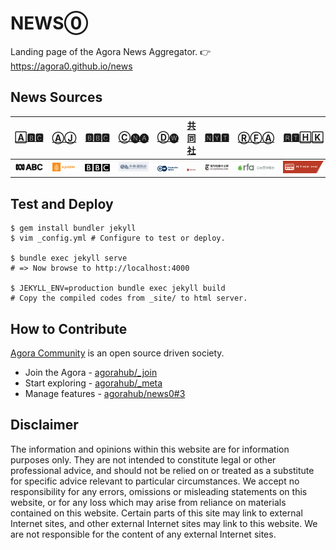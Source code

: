 # NEWS⓪

Landing page of the Agora News Aggregator. 👉 https://agora0.github.io/news

## News Sources

| [🄰🅱🅲](https://agora0.github.io/news/abc) | [ⒶⒿ](https://agora0.github.io/news/aj) | [🅱🅱🅲](https://agora0.github.io/news/bbc) | [Ⓒ🅝🅐](https://agora0.github.io/news/cna) | [Ⓓ🅦](https://agora0.github.io/news/dw) | [共同社](https://agora0.github.io/news/kyodo) | [🅽🆈🆃](https://agora0.github.io/news/nyt) | [ⓇⒻⒶ](https://agora0.github.io/news/rfa) | [🆁🆃🄷🄺](https://agora0.github.io/news/rthk) | [ⓌⓈⒿ](https://agora0.github.io/news/wsj) |
| -- | -- | -- | -- | -- | -- | -- | -- | -- | -- |
| [![](./img/portfolio/abc.png)](https://www.abc.net.au/news/chinese/) | [![](./img/portfolio/aj.png)](https://chinese.aljazeera.net) | [![](./img/portfolio/bbc.png)](https://www.bbc.com/zhongwen/simp) | [![](./img/portfolio/cna.png)](https://www.cna.com.tw) | [![](./img/portfolio/dw.png)](https://www.dw.com/zh) | [![](./img/portfolio/kyodo.png)](https://china.kyodonews.net) | [![](./img/portfolio/nyt.png)](https://cn.nytimes.com) | [![](./img/portfolio/rfa.png)](https://www.rfa.org/cantonese) | [![](./img/portfolio/rthk.png)](https://news.rthk.hk/rthk/ch/) | [![](./img/portfolio/wsj.png)](https://cn.wsj.com) |

## Test and Deploy

```
$ gem install bundler jekyll 
$ vim _config.yml # Configure to test or deploy.

$ bundle exec jekyll serve
# => Now browse to http://localhost:4000

$ JEKYLL_ENV=production bundle exec jekyll build
# Copy the compiled codes from _site/ to html server.
```

## How to Contribute

[Agora Community](https://github.com/agorahub) is an open source driven society.
- Join the Agora - [agorahub/_join](https://github.com/agorahub/_join)
- Start exploring - [agorahub/_meta](https://github.com/agorahub/_meta)
- Manage features - [agorahub/news0#3](https://github.com/agorahub/news0/issues/3)

## Disclaimer

The information and opinions within this website are for information purposes only. They are not intended to constitute legal or other professional advice, and should not be relied on or treated as a substitute for specific advice relevant to particular circumstances. We accept no responsibility for any errors, omissions or misleading statements on this website, or for any loss which may arise from reliance on materials contained on this website. Certain parts of this site may link to external Internet sites, and other external Internet sites may link to this website. We are not responsible for the content of any external Internet sites.
